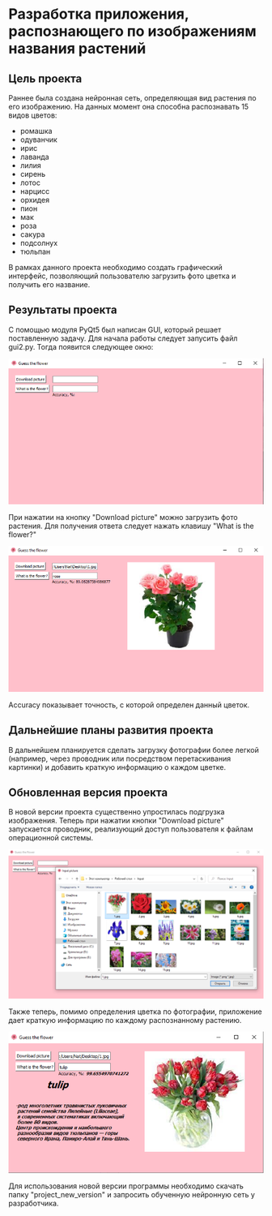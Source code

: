 # Разработка приложения, распознающего по изображениям названия растений #

## Цель проекта ##
Раннее была создана нейронная сеть, определяющая вид растения по его изображению. На данных момент она способна распознавать
15 видов цветов:
- ромашка
- одуванчик
- ирис
- лаванда
- лилия
- сирень
- лотос
- нарцисс
- орхидея
- пион
- мак
- роза
- сакура
- подсолнух 
- тюльпан

В рамках данного проекта необходимо создать графический интерфейс, позволяющий  пользователю загрузить фото цветка и получить его название.

## Результаты проекта ##
C помощью модуля PyQt5 был написан GUI, который решает поставленную задачу. Для начала работы следует запусить файл 
gui2.py. Тогда появится следующее окно:

![alt text](https://github.com/Natalie-Palchikovskaya/my_project/blob/main/GUI.png "Logo Title Text 1")

При нажатии на кнопку "Download picture" можно загрузить фото растения. Для получения ответа следует нажать клавишу "What 
is the flower?"

![alt text](https://github.com/Natalie-Palchikovskaya/my_project/blob/main/res_gui.png "Logo Title Text 1")

Accuracy показывает точность, с которой определен данный цветок.

## Дальнейшие планы развития проекта ##

В дальнейшем планируется сделать загрузку фотографии более легкой (например, через проводник или посредством перетаскивания картинки) и добавить краткую информацию о каждом цветке.


## Обновленная версия проекта ##

В новой версии проекта существенно упростилась подгрузка изображения. Теперь при нажатии кнопки "Download picture" запускается проводник, реализующий доступ пользователя к файлам операционной системы.

![alt text](https://github.com/Natalie-Palchikovskaya/my_project/blob/main/example1.png)

Также теперь, помимо определения цветка по фотографии, приложение дает краткую информацию по каждому распознанному растению.

![alt text](https://github.com/Natalie-Palchikovskaya/my_project/blob/main/example2.png)

Для использования новой версии программы необходимо скачать папку "project_new_version" и запросить обученную нейронную сеть у разработчика.




